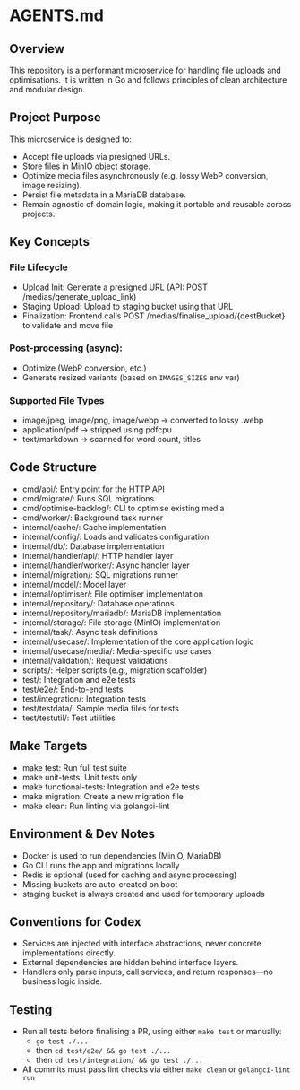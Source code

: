 # AGENTS.md

## Overview
This repository is a performant microservice for handling file uploads and optimisations. It is written in Go and follows principles of clean architecture and modular design.

## Project Purpose
This microservice is designed to:
- Accept file uploads via presigned URLs.
- Store files in MinIO object storage.
- Optimize media files asynchronously (e.g. lossy WebP conversion, image resizing).
- Persist file metadata in a MariaDB database.
- Remain agnostic of domain logic, making it portable and reusable across projects.

## Key Concepts

### File Lifecycle
- Upload Init: Generate a presigned URL (API: POST /medias/generate_upload_link)
- Staging Upload: Upload to staging bucket using that URL
- Finalization: Frontend calls POST /medias/finalise_upload/{destBucket} to validate and move file

### Post-processing (async):
- Optimize (WebP conversion, etc.)
- Generate resized variants (based on ``IMAGES_SIZES`` env var)

### Supported File Types
- image/jpeg, image/png, image/webp → converted to lossy .webp
- application/pdf → stripped using pdfcpu
- text/markdown → scanned for word count, titles

## Code Structure
- cmd/api/: Entry point for the HTTP API
- cmd/migrate/: Runs SQL migrations
- cmd/optimise-backlog/: CLI to optimise existing media
- cmd/worker/: Background task runner
- internal/cache/: Cache implementation
- internal/config/: Loads and validates configuration
- internal/db/: Database implementation
- internal/handler/api/: HTTP handler layer
- internal/handler/worker/: Async handler layer
- internal/migration/: SQL migrations runner
- internal/model/: Model layer
- internal/optimiser/: File optimiser implementation
- internal/repository/: Database operations
- internal/repository/mariadb/: MariaDB implementation
- internal/storage/: File storage (MinIO) implementation
- internal/task/: Async task definitions
- internal/usecase/: Implementation of the core application logic
- internal/usecase/media/: Media-specific use cases
- internal/validation/: Request validations
- scripts/: Helper scripts (e.g., migration scaffolder)
- test/: Integration and e2e tests
- test/e2e/: End-to-end tests
- test/integration/: Integration tests
- test/testdata/: Sample media files for tests
- test/testutil/: Test utilities

## Make Targets
- make test: Run full test suite
- make unit-tests: Unit tests only
- make functional-tests: Integration and e2e tests
- make migration: Create a new migration file
- make clean: Run linting via golangci-lint

## Environment & Dev Notes
- Docker is used to run dependencies (MinIO, MariaDB)
- Go CLI runs the app and migrations locally
- Redis is optional (used for caching and async processing)
- Missing buckets are auto-created on boot
- staging bucket is always created and used for temporary uploads

## Conventions for Codex
- Services are injected with interface abstractions, never concrete implementations directly.
- External dependencies are hidden behind interface layers.
- Handlers only parse inputs, call services, and return responses—no business logic inside.

## Testing
- Run all tests before finalising a PR, using either ``make test`` or manually:
  - ``go test ./...``
  - then ``cd test/e2e/ && go test ./...``
  - then ``cd test/integration/ && go test ./...``
- All commits must pass lint checks via either ``make clean`` or ``golangci-lint run``
